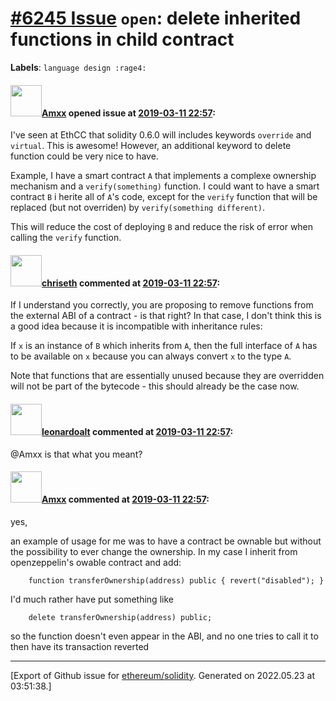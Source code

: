 # [\#6245 Issue](https://github.com/ethereum/solidity/issues/6245) `open`: delete inherited functions in child contract
**Labels**: `language design :rage4:`


#### <img src="https://avatars.githubusercontent.com/u/2432299?v=4" width="50">[Amxx](https://github.com/Amxx) opened issue at [2019-03-11 22:57](https://github.com/ethereum/solidity/issues/6245):

I've seen at EthCC that solidity 0.6.0 will includes keywords `override` and `virtual`. This is awesome! However, an additional keyword to delete function could be very nice to have.

Example, I have a smart contract `A` that implements a complexe ownership mechanism and a `verify(something)` function. I could want to have a smart contract `B` i herite all of `A`'s code, except for the `verify` function that will be replaced (but not overriden) by `verify(something different)`.

This will reduce the cost of deploying `B` and reduce the risk of error when calling the `verify` function.

#### <img src="https://avatars.githubusercontent.com/u/9073706?v=4" width="50">[chriseth](https://github.com/chriseth) commented at [2019-03-11 22:57](https://github.com/ethereum/solidity/issues/6245#issuecomment-472057705):

If I understand you correctly, you are proposing to remove functions from the external ABI of a contract - is that right? In that case, I don't think this is a good idea because it is incompatible with inheritance rules:

If `x` is an instance of `B` which inherits from `A`, then the full interface of `A` has to be available on `x` because you can always convert `x` to the type `A`.

Note that functions that are essentially unused because they are overridden will not be part of the bytecode - this should already be the case now.

#### <img src="https://avatars.githubusercontent.com/u/504195?u=ce2facd14af9fd474ebff49f0d44891f56f7500f&v=4" width="50">[leonardoalt](https://github.com/leonardoalt) commented at [2019-03-11 22:57](https://github.com/ethereum/solidity/issues/6245#issuecomment-473831347):

@Amxx is that what you meant?

#### <img src="https://avatars.githubusercontent.com/u/2432299?v=4" width="50">[Amxx](https://github.com/Amxx) commented at [2019-03-11 22:57](https://github.com/ethereum/solidity/issues/6245#issuecomment-473931054):

yes,

an example of usage for me was to have a contract be ownable but without the possibility to ever change the ownership. In my case I inherit from openzeppelin's owable contract and add:

    	function transferOwnership(address) public { revert("disabled"); }

I'd much rather have put something like

        delete transferOwnership(address) public;

so the function doesn't even appear in the ABI, and no one tries to call it to then have its transaction reverted


-------------------------------------------------------------------------------



[Export of Github issue for [ethereum/solidity](https://github.com/ethereum/solidity). Generated on 2022.05.23 at 03:51:38.]
